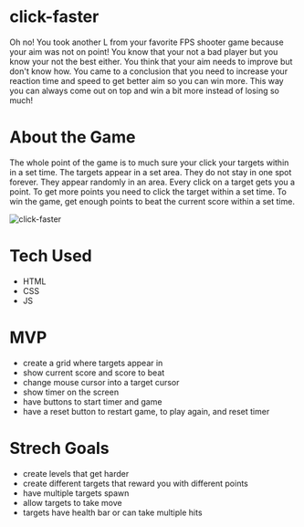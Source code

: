 # click-faster

Oh no! You took another L from your favorite FPS shooter game because your aim was not on point! You know that your not a bad player but you know your not the best either. You think that your aim needs to improve but don't know how. You came to a conclusion that you need to increase your reaction time and speed to get better aim so you can win more. This way you can always come out on top and win a bit more instead of losing so much!

# About the Game

The whole point of the game is to much sure your click your targets within in a set time. The targets appear in a set area. They do not stay in one spot forever. They appear randomly in an area. Every click on a target gets you a point. To get more points you need to click the target within a set time. To win the game, get enough points to beat the current score within a set time. 

![click-faster](https://user-images.githubusercontent.com/115588595/205171928-5a9a518b-6a7d-4f94-8677-709708bd46b3.png)

# Tech Used

* HTML
* CSS
* JS

# MVP

* create a grid where targets appear in
* show current score and score to beat
* change mouse cursor into a target cursor
* show timer on the screen
* have buttons to start timer and game
* have a reset button to restart game, to play again, and reset timer

# Strech Goals

* create levels that get harder
* create different targets that reward you with different points
* have multiple targets spawn
* allow targets to take move
* targets have health bar or can take multiple hits


